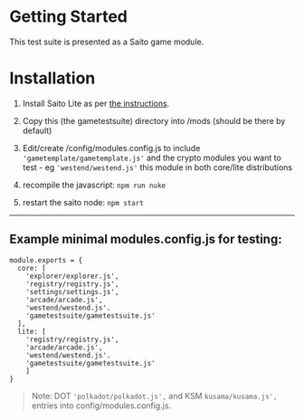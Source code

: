 
# Getting Started

This test suite is presented as a Saito game module.

# Installation

1. Install Saito Lite as per [the instructions](https://org.saito.tech/installation-instructions/).

1. Copy this (the gametestsuite) directory into /mods (should be there by default)

1. Edit/create /config/modules.config.js to include ```'gametemplate/gametemplate.js'``` and the crypto modules you want to test - eg ```'westend/westend.js'``` this module in both core/lite distributions<br />

1. recompile the javascript: ```npm run nuke```

1. restart the saito node: ```npm start```


---
## Example minimal modules.config.js for testing:

```
module.exports = {
  core: [
    'explorer/explorer.js',
    'registry/registry.js',
    'settings/settings.js',
    'arcade/arcade.js',
    'westend/westend.js'.
    'gametestsuite/gametestsuite.js'
  ],
  lite: [
    'registry/registry.js',
    'arcade/arcade.js',
    'westend/westend.js'.
  	'gametestsuite/gametestsuite.js'
    ]
}
```
> Note: DOT ```'polkadot/polkadot.js',``` and KSM ```kusama/kusama.js',``` entries into config/modules.config.js.